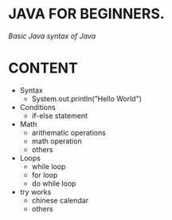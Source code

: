 # JAVA FOR BEGINNERS.

*Basic Java syntax of Java*

# CONTENT
  - Syntax
      - System.out.println("Hello World")
  - Conditions
      - if-else statement
  - Math
      - arithematic operations
      - math operation
      - others
  - Loops
      - while loop
      - for loop
      - do while loop
  - try works
    - chinese calendar
    - others

